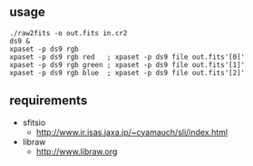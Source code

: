 usage
-----
    ./raw2fits -o out.fits in.cr2
    ds9 &
    xpaset -p ds9 rgb
    xpaset -p ds9 rgb red   ; xpaset -p ds9 file out.fits'[0]'
    xpaset -p ds9 rgb green ; xpaset -p ds9 file out.fits'[1]'
    xpaset -p ds9 rgb blue  ; xpaset -p ds9 file out.fits'[2]'


requirements
------------
  * sfitsio
    * http://www.ir.isas.jaxa.jp/~cyamauch/sli/index.html
  * libraw
    * http://www.libraw.org